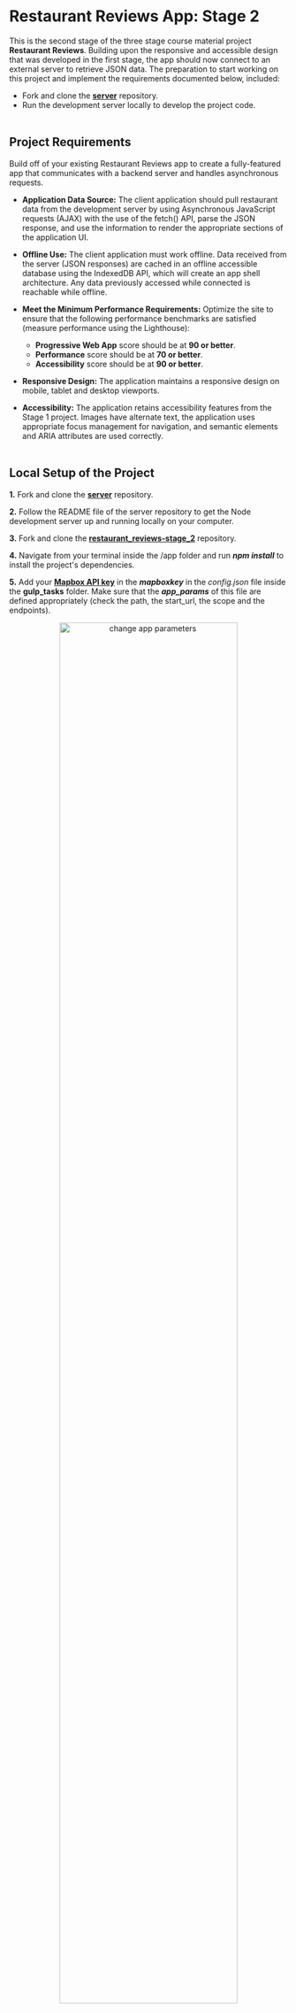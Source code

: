 <h1>Restaurant Reviews App: Stage 2</h1>
This is the second stage of the three stage course material project <b>Restaurant Reviews</b>. Building upon the responsive and accessible design that was developed in the first stage, the app should now connect to an external server
to retrieve JSON data. The preparation to start working on this project and implement the requirements documented below, included:

 - Fork and clone the [**server**](https://github.com/udacity/mws-restaurant-stage-2) repository.
 - Run the development server locally to develop the project code.<br><br>
<h2>Project Requirements</h2>
Build off of your existing Restaurant Reviews app to create a fully-featured app that communicates with a backend server and handles asynchronous requests.

 - **Application Data Source:** The client application should pull restaurant data from the development server by using Asynchronous JavaScript requests (AJAX) with the use of the fetch() API, parse the JSON response, and use the information to render the appropriate sections of the application UI.
 - **Offline Use:** The client application must work offline. Data received from the server (JSON responses) are cached in an offline accessible database using the IndexedDB API, which will create an app shell architecture. Any data previously accessed while connected is reachable while offline.

 - **Meet the Minimum Performance Requirements:** Optimize the site to ensure that the following performance benchmarks are satisfied (measure performance using the Lighthouse):
 
   - **Progressive Web App** score should be at **90 or better**.
   - **Performance** score should be at **70 or better**.
   - **Accessibility** score should be at **90 or better**.
 
 - **Responsive Design:** The application maintains a responsive design on mobile, tablet and desktop viewports.

 - **Accessibility:** The application retains accessibility features from the Stage 1 project. Images have alternate text, the application uses appropriate focus management for navigation, and semantic elements and ARIA attributes are used correctly.<br><br>
<h2>Local Setup of the Project</h2>

**1.** Fork and clone the [**server**](https://github.com/udacity/mws-restaurant-stage-2) repository.

**2.** Follow the README file of the server repository to get the Node development server up and running locally on your computer.

**3.** Fork and clone the [**restaurant_reviews-stage_2**](https://github.com/katerina-tziala/restaurant/tree/restaurant_reviews-stage_2) repository.

**4.** Navigate from your terminal inside the /app folder and run  ***npm install*** to install the project's dependencies.

**5.** Add your [**Mapbox API key**](https://www.mapbox.com/?utm_source=googlesearch&utm_medium=paid-search&utm_campaign=CHKO-GG-PR01-Mapbox-BR.Broad-INT-Search&utm_content=search-ad&gclid=EAIaIQobChMI1szU_9-74QIVz-F3Ch3miw9IEAAYASAAEgLAHfD_BwE) in the ***mapboxkey*** in the *config.json* file inside the **gulp_tasks** folder. Make sure that the ***app_params*** of this file are defined appropriately (check the path, the start_url, the scope and the endpoints).
<p align="center">
    <img src="https://github.com/katerina-tziala/restaurant/blob/master/repository_images/stage_2/app_params.png" alt="change app parameters" width="80%" height="auto">
</p>

**6.** Navigate from your terminal inside the /app folder and run  ***gulp*** to bundle and build the app.
<p align="center">
    <img src="https://github.com/katerina-tziala/restaurant/blob/master/repository_images/stage_2/bundle_app.png" alt="running gulp to build the app" width="80%" height="auto">
</p>

**7.** Choose the /dist folder of the project from the *Web Server for Chrome* app.
<p align="center">
    <img src="https://github.com/katerina-tziala/restaurant/blob/master/repository_images/stage_2/server.png" alt="setting up local server" width="40%" height="auto">
</p>

**8.** Launch the website with the ***Web Server for Chrome*** app and while the ***Node development server*** is up and running!

<h2>Auditing the Restaurant Reviews App</h2>
After completing the second stage of the project, the application was audited. The following figures illustrate the audit results.

 - **Application Data Source and Offline Use**
    <p align="center">
    <img src="https://github.com/katerina-tziala/restaurant/blob/master/repository_images/stage_2/app_data.png" alt="caching data in Indexed DB" width="100%" height="auto">
    </p><br>
    
 - **Lighthouse Metrics for index.html**
 <p align="center">
    <img src="https://github.com/katerina-tziala/restaurant/blob/master/repository_images/stage_2/RR-S2_audit_index.png" alt="lighthouse metrincs for index page" width="100%" height="auto">
    </p><br>
    
 - **Lighthouse Metrics for restaurant.html**
 <p align="center">
    <img src="https://github.com/katerina-tziala/restaurant/blob/master/repository_images/stage_2/RR-S2_audit_restaurant.png" alt="lighthouse metrincs for restaurant page" width="100%" height="auto">
    </p><br>

<h2>Towards a Progressive Wep App</h2>
As stated by Google Developers, Progressive Web Apps are installable and live on the user's home screen, without the need for an app store. They offer an immersive full screen experience with help from a web app manifest file that allows us to control how our app appears and how it's launched. The following images illustrate how the browser (Chrome) installs the <b>Restaurant Reviews App</b> on the user's home screen.
<br>
<p align="center">
 <img src="https://github.com/katerina-tziala/restaurant/blob/master/repository_images/stage_2/pwa1.png" alt="restaurant reviews app, installing the app" width="100%" height="auto">
</p>
<br>
<p align="center">
 <img src="https://github.com/katerina-tziala/restaurant/blob/master/repository_images/stage_2/pwa2.png" alt="restaurant reviews app, browser apps" width="100%" height="auto">
</p>


